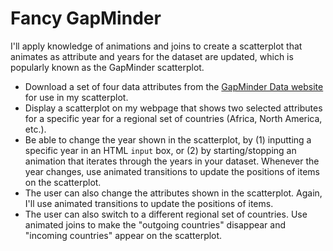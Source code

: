 # Fancy GapMinder

I'll apply knowledge of animations and joins to create a scatterplot that animates as attribute and years for the dataset are updated, which is popularly known as the GapMinder scatterplot. 

* Download a set of four data attributes from the [GapMinder Data website](https://www.gapminder.org/data/) for use in my scatterplot.
* Display a scatterplot on my webpage that shows two selected attributes for a specific year for a regional set of countries (Africa, North America, etc.).
* Be able to change the year shown in the scatterplot, by (1) inputting a specific year in an HTML `input` box, or (2) by starting/stopping an animation that iterates through the years in your dataset. Whenever the year changes, use animated transitions to update the positions of items on the scatterplot.
* The user can also change the attributes shown in the scatterplot. Again, I'll use animated transitions to update the positions of items.
* The user can also switch to a different regional set of countries. Use animated joins to make the "outgoing countries" disappear and "incoming countries" appear on the scatterplot.

